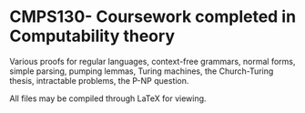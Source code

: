 # CMPS130- Coursework completed in Computability theory
Various proofs for regular languages, context-free grammars, normal forms, simple parsing, pumping lemmas, Turing machines, the Church-Turing thesis, intractable problems, the P-NP question. 

All files may be compiled through LaTeX for viewing.
